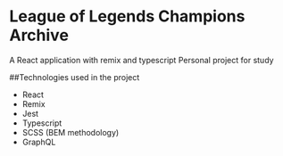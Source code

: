 # League of Legends Champions Archive
A React application with remix and typescript
Personal project for study

##Technologies used in the project
- React
- Remix
- Jest
- Typescript
- SCSS (BEM methodology)
- GraphQL
